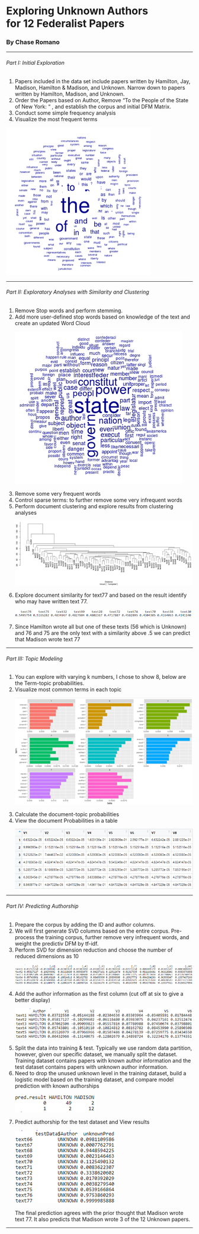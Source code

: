 # Exploring Unknown Authors <br> for 12 Federalist Papers

### By Chase Romano
 
<hr>

<h6>Part I: Initial Exploration</h6>
<ol>
  <li>Papers included in the data set include papers written by Hamilton, Jay, Madison, Hamilton & Madison, and Unknown.  Narrow down to papers written by Hamilton, Madison, and Unknown.</li>
  <li>Order the Papers based on Author, Remove “To the People of the State of New York: “ , and establish the corpus and initial DFM Matrix.</li>
  <li>Conduct some simple frequency analysis</li>
  <li>Visualize the most frequent terms</li>
</ol>

![alt test](/Images/WordCloud.png)

<hr>

<h6>Part II: Exploratory Analyses with Similarity and Clustering</h6>

<ol>
  <li>Remove Stop words and perform stemming.</li>
  <li>Add more user-defined stop words based on knowledge of the text and create an updated Word Cloud </li>
 
 ![alt test](/Images/WordCloud2.png)
 
  <li>Remove some very frequent words</li>
  <li>Control sparse terms: to further remove some very infrequent words</li>
   <li>Perform document clustering and explore results from clustering analyses</li>
   
   ![alt test](/Images/Cluster.png)
   
 <li>Explore document similarity for text77 and based on the result identify who may have written text 77.</li>
 
 ![alt test](/Images/DocSim.png)
 
 <li>Since Hamilton wrote all but one of these texts (56 which is Unknown) and 76 and 75 are the only text with a similarity above .5 we can predict that Madison wrote text 77</li>
</ol>


<hr>

<h6>Part III: Topic Modeling</h6>
<ol>
  <li>You can explore with varying k numbers, I chose to show 8, below are the Term-topic probabilities.</li>
  <li>Visualize most common terms in each topic</li>
 
 
 ![alt test](/Images/TopicMod.png)
 
  <li>Calculate the document-topic probabilities</li>
  <li>View the document Probabilities in a table</li>
  
   ![alt test](/Images/DocProb.png)
  
</ol>
<hr>

<h6>Part IV: Predicting Authorship</h6>
<ol>
  <li>Prepare the corpus by adding the ID and author columns.</li>
  <li>We will first generate SVD columns based on the entire corpus.  Pre-process the training corpus, further remove very infrequent words, and weight the predictiv DFM by tf-idf.</li>
  <li>Perform SVD for dimension reduction and choose the number of reduced dimensions as 10</li>
 
  ![alt test](/Images/SVD1.png)
 
  <li>Add the author information as the first column (cut off at six to give a better display)</li>
  
  ![alt test](/Images/SVD2.png)
  
 <li>Split the data into training & test.  Typically we use random data partition, however, given our specific dataset, we manually split the dataset.  Training dataset contains papers with known author information and the test dataset contains papers with unknown author information.</li>
  <li>Need to drop the unused unknown level in the training dataset, build a logistic model based on the training dataset, and compare model prediction with known authorships</li>
  
  ![alt test](/Images/ConfMat.png)
  
 <li>Predict authorship for the test dataset and View results</li>
 
 ![alt test](/Images/Prediction.png)
 
 The final prediction agrees with the prior thought that Madison wrote text 77.  It also predicts that Madison wrote 3 of the 12 Unknown papers.
 
</ol>
<hr>
